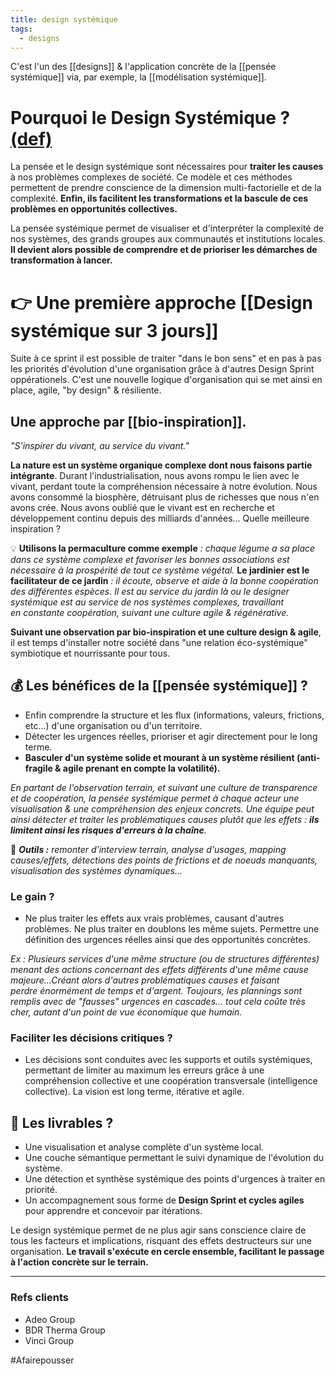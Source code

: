 ```yaml
---
title: design systémique
tags:
  - designs
---
```


C'est l'un des [[designs]] & l'application concrète de la [[pensée systémique]] via, par exemple, la [[modélisation systémique]].

# Pourquoi le Design Systémique ? [(def)](https://en.wikipedia.org/wiki/Systemic_design "Link: https://en.wikipedia.org/wiki/Systemic_design")

La pensée et le design systémique sont nécessaires pour **traiter les causes** à nos problèmes complexes de société. Ce modèle et ces méthodes permettent de prendre conscience de la dimension multi-factorielle et de la complexité. **Enfin, ils facilitent les transformations et la bascule de ces problèmes en opportunités collectives.**

La pensée systémique permet de visualiser et d'interpréter la complexité de nos systèmes, des grands groupes aux communautés et institutions locales. **Il devient alors possible de comprendre et de prioriser les démarches de transformation à lancer.**

# 👉 Une première approche [[Design systémique sur 3 jours]]

Suite à ce sprint il est possible de traiter "dans le bon sens" et en pas à pas les priorités d'évolution d'une organisation grâce à d'autres Design Sprint oppérationels. C'est une nouvelle logique d'organisation qui se met ainsi en place, agile, "by design" & résiliente.

## Une approche par [[bio-inspiration]].

_"S'inspirer du vivant, au service du vivant."_

**La nature est un système organique complexe dont nous faisons partie intégrante**. Durant l'industrialisation, nous avons rompu le lien avec le vivant, perdant toute la compréhension nécessaire à notre évolution. Nous avons consommé la biosphère, détruisant plus de richesses que nous n'en avons crée. Nous avons oublié que le vivant est en recherche et développement continu depuis des milliards d'années... Quelle meilleure inspiration ?

💡 **Utilisons la permaculture comme exemple** _: chaque légume a sa place dans ce système complexe et favoriser les bonnes associations est nécessaire à la prospérité de tout ce système végétal._ **Le jardinier est le facilitateur de ce jardin** _: il écoute, observe et aide à la bonne coopération des différentes espèces. Il est au service du jardin là ou le designer systémique est au service de nos systèmes complexes, travaillant en constante coopération, suivant une culture agile & régénérative._  

**Suivant une observation par bio-inspiration et une culture design & agile**, il est temps d'installer notre société dans "une relation éco-systémique" symbiotique et nourrissante pour tous.

## 💰 Les bénéfices de la [[pensée systémique]] ?

-   Enfin comprendre la structure et les flux (informations, valeurs, frictions, etc...) d'une organisation ou d'un territoire.
-   Détecter les urgences réelles, prioriser et agir directement pour le long terme.
-   **Basculer d'un système solide et mourant à un système résilient (anti-fragile & agile prenant en compte la volatilité).**

_En partant de l'observation terrain, et suivant une culture de transparence et de coopération, la pensée systémique permet à chaque acteur une visualisation & une compréhension des enjeux concrets. Une équipe peut ainsi détecter et traiter les problématiques causes plutôt que les effets : **ils limitent ainsi les risques d'erreurs à la chaîne**._

🧰 _**Outils :** remonter d'interview terrain, analyse d'usages, mapping causes/effets, détections des points de frictions et de noeuds manquants, visualisation des systèmes dynamiques..._

   
### Le gain ?

-   Ne plus traiter les effets aux vrais problèmes, causant d'autres problèmes. Ne plus traiter en doublons les même sujets. Permettre une définition des urgences réelles ainsi que des opportunités concrètes.

_Ex : Plusieurs services d'une même structure (ou de structures différentes) menant des actions concernant des effets différents d'une même cause majeure...Créant alors d'autres problématiques causes et faisant perdre énormément de temps et d'argent. Toujours, les plannings sont remplis avec de "fausses" urgences en cascades... tout cela coûte très cher, autant d'un point de vue économique que humain._  


### Faciliter les décisions critiques ?

-   Les décisions sont conduites avec les supports et outils systémiques, permettant de limiter au maximum les erreurs grâce à une compréhension collective et une coopération transversale (intelligence collective). La vision est long terme, itérative et agile.

## 🔖 Les livrables ?

-   Une visualisation et analyse complète d'un système local. 
-   Une couche sémantique permettant le suivi dynamique de l'évolution du système. 
-   Une détection et synthèse systémique des points d'urgences à traiter en priorité.
-   Un accompagnement sous forme de **Design Sprint et cycles agiles** pour apprendre et concevoir par itérations.

  

Le design systémique permet de ne plus agir sans conscience claire de tous les facteurs et implications, risquant des effets destructeurs sur une organisation. **Le travail s'exécute en cercle ensemble, facilitant le passage à l'action concrète sur le terrain.**

---

### Refs clients
- Adeo Group
- BDR Therma Group
- Vinci Group

#Afairepousser

